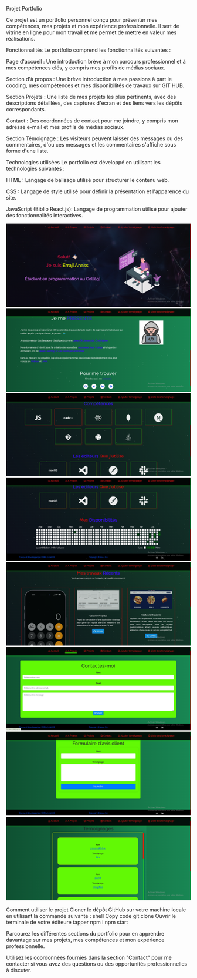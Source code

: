 Projet Portfolio

Ce projet est un portfolio personnel conçu pour présenter mes compétences, mes projets et mon expérience professionnelle. Il sert de vitrine en ligne pour mon travail et me permet de mettre en valeur mes réalisations.

Fonctionnalités
Le portfolio comprend les fonctionnalités suivantes :

Page d'accueil : Une introduction brève à mon parcours professionnel et à mes compétences clés, y compris mes profils de médias sociaux.

Section d'à propos : Une brève introduction à mes passions à part le cooding, mes compétences et mes disponibilités de travaux sur GIT HUB.

Section Projets : Une liste de mes projets les plus pertinents, avec des descriptions détaillées, des captures d'écran et des liens vers les dépôts correspondants.

Contact : Des coordonnées de contact pour me joindre, y compris mon adresse e-mail et mes profils de médias sociaux.

Section Témoignage : Les visiteurs peuvent laisser des messages ou des commentaires, d'ou ces messages et les commentaires s'affiche sous forme d'une liste.

Technologies utilisées
Le portfolio est développé en utilisant les technologies suivantes :

HTML : Langage de balisage utilisé pour structurer le contenu web.

CSS : Langage de style utilisé pour définir la présentation et l'apparence du site.

JavaScript (Biblio React.js): Langage de programmation utilisé pour ajouter des fonctionnalités interactives.

![alt text](image.png)
![alt text](image-1.png)
![alt text](image-2.png)
![alt text](image-3.png)
![alt text](image-4.png)
![alt text](image-5.png)
![alt text](image-6.png)
![alt text](image-7.png)



Comment utiliser le projet
Cloner le dépôt GitHub sur votre machine locale en utilisant la commande suivante :
shell
Copy code
git clone 
Ouvrir le terminale de votre éditeure
tapper npm i
npm start

Parcourez les différentes sections du portfolio pour en apprendre davantage sur mes projets, mes compétences et mon expérience professionnelle.

Utilisez les coordonnées fournies dans la section "Contact" pour me contacter si vous avez des questions ou des opportunités professionnelles à discuter.